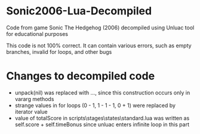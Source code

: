 # Sonic2006-Lua-Decompiled
Code from game Sonic The Hedgehog (2006) decompiled using Unluac tool for educational purposes

This code is not 100% correct.
It can contain various errors, such as empty branches, invalid for loops, and other bugs

# Changes to decompiled code

- unpack(nil) was replaced with ..., since this construction occurs only in vararg methods
- strange values in for loops (0 - 1, 1 - 1 - 1, 0 + 1) were replaced by iterator value
- value of totalScore in scripts\stages\states\standard.lua was written as self.score + self.timeBonus since unluac enters infinite loop in this part
